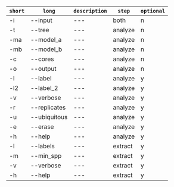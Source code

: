 | `short` | `long` | `description` | `step` | `optional` |        
|---|---|---|---|---|
|-i|--input|---|both|n|
|-t|--tree|---|analyze|n|
|-ma|--model_a|---|analyze|n|
|-mb|--model_b|---|analyze|n|
|-c|--cores|---|analyze|n|
|-o|--output|---|analyze|n|
|-l|--label|---|analyze|y|
|-l2|--label_2|---|analyze|y|
|-v|--verbose|---|analyze|y|
|-r|--replicates|---|analyze|y|
|-u|--ubiquitous|---|analyze|y|
|-e|--erase|---|analyze|y|
|-h|--help|---|analyze|y|
|-l|--labels|---|extract|y|
|-m|--min_spp|---|extract|y|
|-v|--verbose|---|extract|y|
|-h|--help|---|extract|y|


